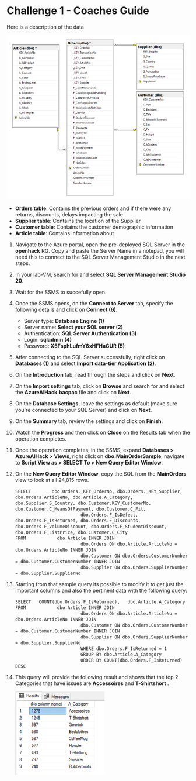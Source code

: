 # Challenge 1 - Coaches Guide

Here is a description of the data

![sqldiagram](images/sqldiagram.png)

* **Orders table**: Contains the previous orders and if there were any returns, discounts, delays impacting the sale
* **Supplier table**: Contains the location of the Supplier
* **Customer table**: Contains the customer demographic information
* **Article table**: Contains information about

1. Navigate to the Azure portal, open the pre-deployed SQL Server in the **openhack** RG. Copy and paste the Server Name in a notepad, you will need this to connect to the SQL Server Management Studio in the next steps.

1. In your lab-VM, search for and select **SQL Server Management Studio 20**.

1. Wait for the SSMS to succefully open.

1. Once the SSMS opens, on the **Connect to Server** tab, specify the following details and click on **Connect (6)**.

   - Server type: **Database Engine (1)**
   - Server name: **Select your SQL server (2)**
   - Authentication: **SQL Server Authentication (3)**
   - Login: **sqladmin (4)**
   - Password: **X5FsphLufmY6xHFHaGUR (5)**

1. Atfer connecting to the SQL Server successfully, right click on **Databases (1)** and select **Import data-tier Application (2)**.

1. On the **Introduction** tab, read through the steps and click on **Next**.

1. On the **Import settings** tab, click on **Browse** and search for and select the **AzureAIHack.bacpac** file and click on **Next**.

1. On the **Database Settings**, leave the settings as default (make sure you're connected to your SQL Server) and click on **Next**.

1. On the **Summary** tab, review the settings and click on **Finish**.

1. Watch the **Progress** and then click on **Close** on the Results tab when the operation completes.

1. Once the operation completes, in the SSMS, expand **Databases > AzureAIHack > Views**, right click on **dbo.MainOrderSample**, navigate to **Script View as > SELECT To > New Query Editor Window**.

1. On the **New Query Editor Window**, copy the SQL from the **MainOrders** view to look at all 24,815 rows.

    ```
    SELECT        dbo.Orders._KEY_OrderNo, dbo.Orders._KEY_Supplier, dbo.Orders.ArticleNo, dbo.Article.A_Category, dbo.Supplier.S_Country, dbo.Customer.KEY_CustomerNo, dbo.Customer.C_MeansOfPayment, dbo.Customer.C_Fit, 
                             dbo.Orders.F_IsDefect, dbo.Orders.F_IsReturned, dbo.Orders.F_Discounts, dbo.Orders.F_VolumeDiscount, dbo.Orders.F_StudentDiscount, dbo.Orders.F_ListPrice, dbo.Customer.C_City
    FROM            dbo.Article INNER JOIN
                             dbo.Orders ON dbo.Article.ArticleNo = dbo.Orders.ArticleNo INNER JOIN
                             dbo.Customer ON dbo.Orders.CustomerNumber = dbo.Customer.CustomerNumber INNER JOIN
                             dbo.Supplier ON dbo.Orders.SupplierNumber = dbo.Supplier.SupplierNo
    ```


1. Starting from that sample query its possible to modify it to get just the important columns and also the pertinent data with the following query:

    ```
    SELECT   COUNT(dbo.Orders.F_IsReturned),   dbo.Article.A_Category
    FROM            dbo.Article INNER JOIN
                             dbo.Orders ON dbo.Article.ArticleNo = dbo.Orders.ArticleNo INNER JOIN
                             dbo.Customer ON dbo.Orders.CustomerNumber = dbo.Customer.CustomerNumber INNER JOIN
                             dbo.Supplier ON dbo.Orders.SupplierNumber = dbo.Supplier.SupplierNo
    						 WHERE dbo.Orders.F_IsReturned = 1
    						 GROUP BY dbo.Article.A_Category
    						 ORDER BY COUNT(dbo.Orders.F_IsReturned) DESC
    ```

1. This query will provide the following result and shows that the top 2 Categories that have issues are **Accessoires** and **T-Shirtshort** .

    ![categoryissues](images/categoryissues.png)
    
